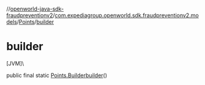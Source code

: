 //[openworld-java-sdk-fraudpreventionv2](../../../index.md)/[com.expediagroup.openworld.sdk.fraudpreventionv2.models](../index.md)/[Points](index.md)/[builder](builder.md)

# builder

[JVM]\

public final static [Points.Builder](-builder/index.md)[builder](builder.md)()
